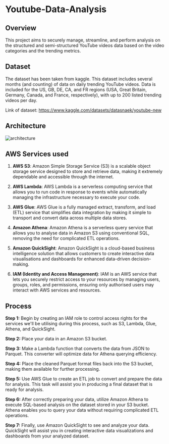 # Youtube-Data-Analysis
## Overview
This project aims to securely manage, streamline, and perform analysis on the structured and semi-structured YouTube videos data based on the video categories and the trending metrics.
## Dataset
The dataset has been taken from kaggle. This dataset includes several months (and counting) of data on daily trending YouTube videos. Data is included for the US, GB, DE, CA, and FR regions (USA, Great Britain, Germany, Canada, and France, respectively), with up to 200 listed trending videos per day.

Link of dataset: https://www.kaggle.com/datasets/datasnaek/youtube-new

## Architecture
![architecture](https://github.com/thiruveedhulaMANAS/youtube-data-analysis/assets/88129091/91207136-aa44-4d42-862e-9504a0d20c81)

## AWS Services used

1. **AWS S3**: Amazon Simple Storage Service (S3) is a scalable object storage service designed to store and retrieve data, making it extremely dependable and accessible through the internet.

2. **AWS Lambda**: AWS Lambda is a serverless computing service that allows you to run code in response to events while automatically managing the infrastructure necessary to execute your code.

3. **AWS Glue**: AWS Glue is a fully managed extract, transform, and load (ETL) service that simplifies data integration by making it simple to transport and convert data across multiple data stores.

4. **Amazon Athena**: Amazon Athena is a serverless query service that allows you to analyse data in Amazon S3 using conventional SQL, removing the need for complicated ETL operations.

5. **Amazon QuickSight**: Amazon QuickSight is a cloud-based business intelligence solution that allows customers to create interactive data visualisations and dashboards for enhanced data-driven decision-making.

6. **IAM (Identity and Access Management)**: IAM is an AWS service that lets you securely restrict access to your resources by managing users, groups, roles, and permissions, ensuring only authorised users may interact with AWS services and resources.

## Process

**Step 1:** Begin by creating an IAM role to control access rights for the services we'll be utilising during this process, such as S3, Lambda, Glue, Athena, and QuickSight.

**Step 2:** Place your data in an Amazon S3 bucket.

**Step 3:** Make a Lambda function that converts the data from JSON to Parquet. This converter will optimize data for Athena querying efficiency.

**Step 4:** Place the cleaned Parquet format files back into the S3 bucket, making them available for further processing.

**Step 5:** Use AWS Glue to create an ETL job to convert and prepare the data for analysis. This task will assist you in producing a final dataset that is ready for analysis.

**Step 6:** After correctly preparing your data, utilize Amazon Athena to execute SQL-based analysis on the dataset stored in your S3 bucket. Athena enables you to query your data without requiring complicated ETL operations.

**Step 7:** Finally, use Amazon QuickSight to see and analyze your data. QuickSight will assist you in creating interactive data visualizations and dashboards from your analyzed dataset.
